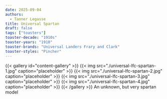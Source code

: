 ```yaml
---
date: 2025-09-04
authors:
  - Tanner Legasse
title: Universal Spartan
draft: false
tags: ["toasters"]
toaster-decade: "1910s"
toaster-years: "1910"
toaster-brands: "Universal Landers Frary and Clark"
toaster-styles: "Pincher"
---
```

{{< gallery id="content-gallery" >}}
  {{< img src="./universal-lfc-spartan-1.jpg" caption="placeholder" >}}
  {{< img src="./universal-lfc-spartan-2.jpg" caption="placeholder" >}}
  {{< img src="./universal-lfc-spartan-3.jpg" caption="placeholder" >}}
  {{< img src="./universal-lfc-spartan-4.jpg" caption="placeholder" >}}
{{< /gallery >}}
An unknown, but very spartan model
